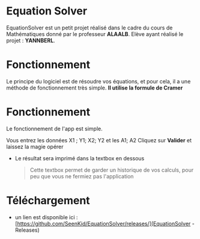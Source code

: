 # Equation Solver

EquationSolver est un petit projet réalisé dans le cadre du cours de Mathématiques donné par le professeur **ALAALB**.
Elève ayant réalisé le projet : **YANNBERL**.


# Fonctionnement

Le principe du logiciel est de résoudre vos équations, et pour cela, il a une méthode de fonctionnement très simple. **Il utilise la formule de Cramer**


# Fonctionnement

Le fonctionnement de l'app est simple.

Vous entrez les données X1 ; Y1; X2; Y2 et les A1; A2
Cliquez sur **Valider** et laissez la magie opérer

- Le résultat sera imprimé dans la textbox en dessous
	> Cette textbox permet de garder un historique de vos calculs, pour peu que vous ne fermiez pas l'application

# Téléchargement
- un lien est disponible ici : [https://github.com/SeenKid/EquationSolver/releases/](EquationSolver - Releases) 
